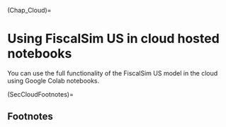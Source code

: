 (Chap_Cloud)=
# Using FiscalSim US in cloud hosted notebooks

You can use the full functionality of the FiscalSim US model in the cloud using Google Colab notebooks.


(SecCloudFootnotes)=
## Footnotes

<!-- [^citation_note]: See {cite}`AuerbachEtAl:1981,AuerbachEtAl:1983`, {cite}`AuerbachKotlikoff:1983a,AuerbachKotlikoff:1983b,AuerbachKotlikoff:1983c`, and {cite}`AuerbachKotlikoff:1985`. -->
